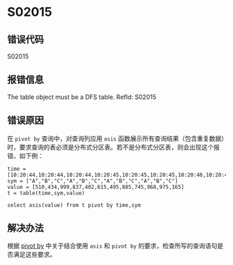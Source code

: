 # S02015

## 错误代码

S02015

## 报错信息

The table object must be a DFS table. RefId: S02015

## 错误原因

在 `pivot by` 查询中，对查询列应用 `asis`
函数展示所有查询结果（包含重复数据）时，要求查询的表必须是分布式分区表。若不是分布式分区表，则会出现这个报错，如下例：

```
time = [10:20:44,10:20:44,10:20:44,10:20:45,10:20:45,10:20:45,10:20:46,10:20:46,10:20:46,10:20:46,10:20:46,10:20:46]
sym = ["A","B","C","A","B","C","A","B","C","A","B","C"]
value = [510,434,999,837,402,615,495,885,745,968,975,165]
t = table(time,sym,value)

select asis(value) from t pivot by time,sym
```

## 解决办法

根据 [pivot by](../progr/sql/pivotBy.md) 中关于结合使用 `asis` 和
`pivot by` 的要求，检查所写的查询语句是否满足这些要求。

